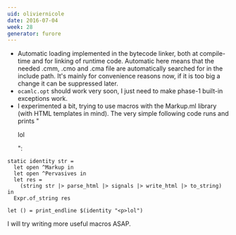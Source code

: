 ```yaml
---
uid: oliviernicole
date: 2016-07-04
week: 28
generator: furore
---
```


* Automatic loading implemented in the bytecode linker, both at compile-time and for linking of runtime code. Automatic here means that the needed .cmm, .cmo and .cma file are automatically searched for in the include path. It's mainly for convenience reasons now, if it is too big a change it can be suppressed later.
* `ocamlc.opt` should work very soon, I just need to make phase-1 built-in exceptions work.
* I experimented a bit, trying to use macros with the Markup.ml library (with HTML templates in mind). The very simple following code runs and prints "<p>lol</p>":

```
static identity str =
  let open ^Markup in
  let open ^Pervasives in
  let res =
    (string str |> parse_html |> signals |> write_html |> to_string) in
  Expr.of_string res

let () = print_endline $(identity "<p>lol")
```  

I will try writing more useful macros ASAP.

